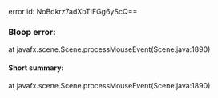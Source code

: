 error id: NoBdkrz7adXbTIFGg6yScQ==
### Bloop error:

at javafx.scene.Scene.processMouseEvent(Scene.java:1890)
#### Short summary: 

at javafx.scene.Scene.processMouseEvent(Scene.java:1890)